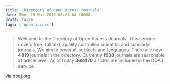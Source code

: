 ```yaml
---
title: 'Directory of open access journals'
date: Mon, 15 Mar 2010 08:07:04 +0000
draft: false
tags: ['open access']
---
```


> Welcome to the Directory of Open Access Journals. This service covers free, full text, quality controlled scientific and scholarly journals. We aim to cover all subjects and languages. There are now **4819** journals in the directory. Currently **1938** journals are searchable at article level. As of today **368470** articles are included in the DOAJ service.

via [doaj.org](http://www.doaj.org/)
